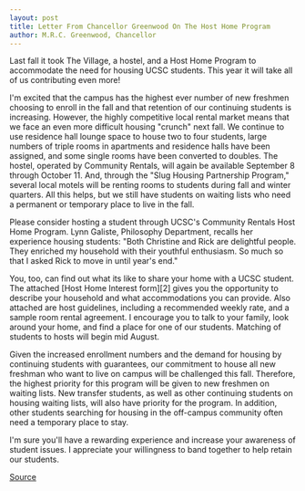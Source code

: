 ```yaml
---
layout: post
title: Letter From Chancellor Greenwood On The Host Home Program
author: M.R.C. Greenwood, Chancellor
---
```


Last fall it took The Village, a hostel, and a Host Home Program to accommodate the need for housing UCSC students. This year it will take all of us contributing even more!

I'm excited that the campus has the highest ever number of new freshmen choosing to enroll in the fall and that retention of our continuing students is increasing. However, the highly competitive local rental market means that we face an even more difficult housing "crunch" next fall. We continue to use residence hall lounge space to house two to four students, large numbers of triple rooms in apartments and residence halls have been assigned, and some single rooms have been converted to doubles. The hostel, operated by Community Rentals, will again be available September 8 through October 11. And, through the "Slug Housing Partnership Program," several local motels will be renting rooms to students during fall and winter quarters. All this helps, but we still have students on waiting lists who need a permanent or temporary place to live in the fall.

Please consider hosting a student through UCSC's Community Rentals Host Home Program. Lynn Galiste, Philosophy Department, recalls her experience housing students: "Both Christine and Rick are delightful people. They enriched my household with their youthful enthusiasm. So much so that I asked Rick to move in until year's end."

You, too, can find out what its like to share your home with a UCSC student. The attached [Host Home Interest form][2] gives you the opportunity to describe your household and what accommodations you can provide. Also attached are host guidelines, including a recommended weekly rate, and a sample room rental agreement. I encourage you to talk to your family, look around your home, and find a place for one of our students. Matching of students to hosts will begin mid August.

Given the increased enrollment numbers and the demand for housing by continuing students with guarantees, our commitment to house all new freshman who want to live on campus will be challenged this fall. Therefore, the highest priority for this program will be given to new freshmen on waiting lists. New transfer students, as well as other continuing students on housing waiting lists, will also have priority for the program. In addition, other students searching for housing in the off-campus community often need a temporary place to stay.

I'm sure you'll have a rewarding experience and increase your awareness of student issues. I appreciate your willingness to band together to help retain our students.

[Source](http://www1.ucsc.edu/oncampus/currents/98-99/07-13/host.letter.htm "Permalink to Letter from Chancellor Greenwood on the Host Home Program: 07-13-98")
